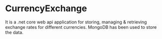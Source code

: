 # CurrencyExchange
It is a .net core web api application for storing, managing & retrieving exchange rates for different currencies. MongoDB has been used to store the data.
